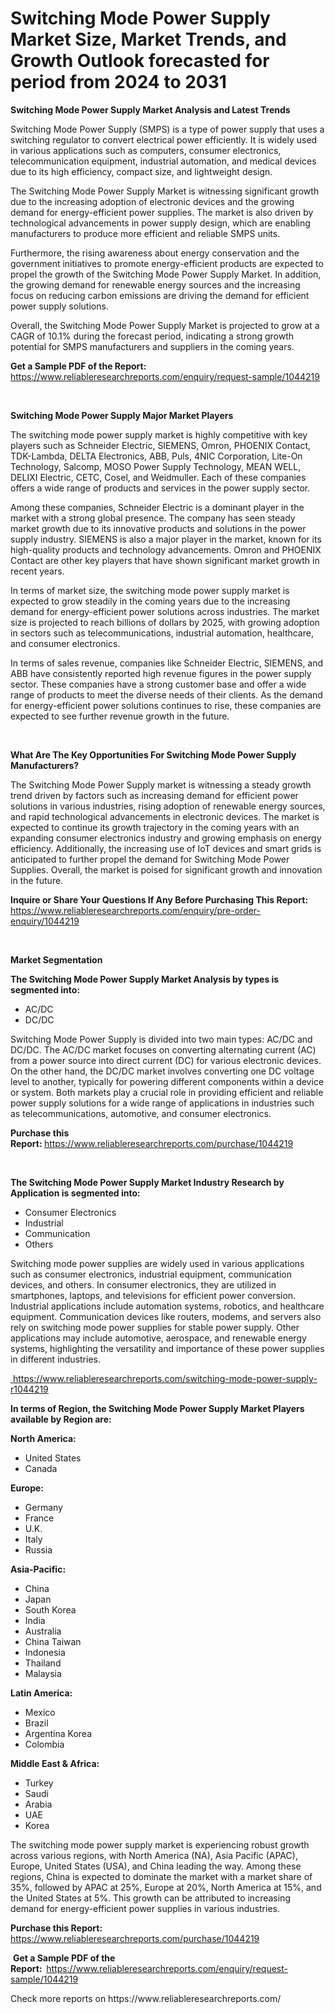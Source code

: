 <p><h1>Switching Mode Power Supply Market Size, Market Trends, and Growth Outlook forecasted for period from 2024 to 2031</h1></p><p><strong>Switching Mode Power Supply Market Analysis and Latest Trends</strong></p>
<p><p>Switching Mode Power Supply (SMPS) is a type of power supply that uses a switching regulator to convert electrical power efficiently. It is widely used in various applications such as computers, consumer electronics, telecommunication equipment, industrial automation, and medical devices due to its high efficiency, compact size, and lightweight design.</p><p>The Switching Mode Power Supply Market is witnessing significant growth due to the increasing adoption of electronic devices and the growing demand for energy-efficient power supplies. The market is also driven by technological advancements in power supply design, which are enabling manufacturers to produce more efficient and reliable SMPS units.</p><p>Furthermore, the rising awareness about energy conservation and the government initiatives to promote energy-efficient products are expected to propel the growth of the Switching Mode Power Supply Market. In addition, the growing demand for renewable energy sources and the increasing focus on reducing carbon emissions are driving the demand for efficient power supply solutions.</p><p>Overall, the Switching Mode Power Supply Market is projected to grow at a CAGR of 10.1% during the forecast period, indicating a strong growth potential for SMPS manufacturers and suppliers in the coming years.</p></p>
<p><strong>Get a Sample PDF of the Report:&nbsp;</strong> <a href="https://www.reliableresearchreports.com/enquiry/request-sample/1044219">https://www.reliableresearchreports.com/enquiry/request-sample/1044219</a></p>
<p>&nbsp;</p>
<p><strong>Switching Mode Power Supply Major Market Players</strong></p>
<p><p>The switching mode power supply market is highly competitive with key players such as Schneider Electric, SIEMENS, Omron, PHOENIX Contact, TDK-Lambda, DELTA Electronics, ABB, Puls, 4NIC Corporation, Lite-On Technology, Salcomp, MOSO Power Supply Technology, MEAN WELL, DELIXI Electric, CETC, Cosel, and Weidmuller. Each of these companies offers a wide range of products and services in the power supply sector.</p><p>Among these companies, Schneider Electric is a dominant player in the market with a strong global presence. The company has seen steady market growth due to its innovative products and solutions in the power supply industry. SIEMENS is also a major player in the market, known for its high-quality products and technology advancements. Omron and PHOENIX Contact are other key players that have shown significant market growth in recent years.</p><p>In terms of market size, the switching mode power supply market is expected to grow steadily in the coming years due to the increasing demand for energy-efficient power solutions across industries. The market size is projected to reach billions of dollars by 2025, with growing adoption in sectors such as telecommunications, industrial automation, healthcare, and consumer electronics.</p><p>In terms of sales revenue, companies like Schneider Electric, SIEMENS, and ABB have consistently reported high revenue figures in the power supply sector. These companies have a strong customer base and offer a wide range of products to meet the diverse needs of their clients. As the demand for energy-efficient power solutions continues to rise, these companies are expected to see further revenue growth in the future.</p></p>
<p>&nbsp;</p>
<p><strong>What Are The Key Opportunities For Switching Mode Power Supply Manufacturers?</strong></p>
<p><p>The Switching Mode Power Supply market is witnessing a steady growth trend driven by factors such as increasing demand for efficient power solutions in various industries, rising adoption of renewable energy sources, and rapid technological advancements in electronic devices. The market is expected to continue its growth trajectory in the coming years with an expanding consumer electronics industry and growing emphasis on energy efficiency. Additionally, the increasing use of IoT devices and smart grids is anticipated to further propel the demand for Switching Mode Power Supplies. Overall, the market is poised for significant growth and innovation in the future.</p></p>
<p><strong>Inquire or Share Your Questions If Any Before Purchasing This Report:</strong> <a href="https://www.reliableresearchreports.com/enquiry/pre-order-enquiry/1044219">https://www.reliableresearchreports.com/enquiry/pre-order-enquiry/1044219</a></p>
<p>&nbsp;</p>
<p><strong>Market Segmentation</strong></p>
<p><strong>The Switching Mode Power Supply Market Analysis by types is segmented into:</strong></p>
<p><ul><li>AC/DC</li><li>DC/DC</li></ul></p>
<p><p>Switching Mode Power Supply is divided into two main types: AC/DC and DC/DC. The AC/DC market focuses on converting alternating current (AC) from a power source into direct current (DC) for various electronic devices. On the other hand, the DC/DC market involves converting one DC voltage level to another, typically for powering different components within a device or system. Both markets play a crucial role in providing efficient and reliable power supply solutions for a wide range of applications in industries such as telecommunications, automotive, and consumer electronics.</p></p>
<p><strong>Purchase this Report:&nbsp;</strong><a href="https://www.reliableresearchreports.com/purchase/1044219">https://www.reliableresearchreports.com/purchase/1044219</a></p>
<p>&nbsp;</p>
<p><strong>The Switching Mode Power Supply Market Industry Research by Application is segmented into:</strong></p>
<p><ul><li>Consumer Electronics</li><li>Industrial</li><li>Communication</li><li>Others</li></ul></p>
<p><p>Switching mode power supplies are widely used in various applications such as consumer electronics, industrial equipment, communication devices, and others. In consumer electronics, they are utilized in smartphones, laptops, and televisions for efficient power conversion. Industrial applications include automation systems, robotics, and healthcare equipment. Communication devices like routers, modems, and servers also rely on switching mode power supplies for stable power supply. Other applications may include automotive, aerospace, and renewable energy systems, highlighting the versatility and importance of these power supplies in different industries.</p></p>
<p><a href="https://www.reliableresearchreports.com/switching-mode-power-supply-r1044219">&nbsp;https://www.reliableresearchreports.com/switching-mode-power-supply-r1044219</a></p>
<p><strong>In terms of Region, the Switching Mode Power Supply Market Players available by Region are:</strong></p>
<p>
    <p> <strong> North America: </strong>
        <ul>
            <li>United States</li>
            <li>Canada</li>
        </ul>
        </p> 
    <p> <strong> Europe: </strong>
        <ul>
            <li>Germany</li>
            <li>France</li>
            <li>U.K.</li>
            <li>Italy</li>
            <li>Russia</li>
        </ul>
        </p> 
    <p> <strong> Asia-Pacific: </strong>
        <ul>
            <li>China</li>
            <li>Japan</li>
            <li>South Korea</li>
            <li>India</li>
            <li>Australia</li>
            <li>China Taiwan</li>
            <li>Indonesia</li>
            <li>Thailand</li>
            <li>Malaysia</li>
        </ul>
        </p> 
    <p> <strong> Latin America: </strong>
        <ul>
            <li>Mexico</li>
            <li>Brazil</li>
            <li>Argentina Korea</li>
            <li>Colombia</li>
        </ul>
        </p> 
    <p> <strong> Middle East & Africa: </strong>
        <ul>
            <li>Turkey</li>
            <li>Saudi</li>
            <li>Arabia</li>
            <li>UAE</li>
            <li>Korea</li>
        </ul>
    </p>
    </p>
<p><p>The switching mode power supply market is experiencing robust growth across various regions, with North America (NA), Asia Pacific (APAC), Europe, United States (USA), and China leading the way. Among these regions, China is expected to dominate the market with a market share of 35%, followed by APAC at 25%, Europe at 20%, North America at 15%, and the United States at 5%. This growth can be attributed to increasing demand for energy-efficient power supplies in various industries.</p></p>
<p><strong>Purchase this Report: </strong><a href="https://www.reliableresearchreports.com/purchase/1044219">https://www.reliableresearchreports.com/purchase/1044219</a></p>
<p>&nbsp;<strong>Get a Sample PDF of the Report:&nbsp;&nbsp;</strong><a href="https://www.reliableresearchreports.com/enquiry/request-sample/1044219">https://www.reliableresearchreports.com/enquiry/request-sample/1044219</a></p>
<p><strong></strong></p>
<p>Check more reports on https://www.reliableresearchreports.com/</p>